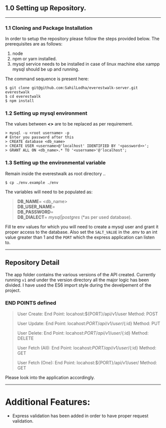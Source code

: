 ## 1.0 Setting up Repository.
<hr>

### 1.1 Cloning and Package Installation

In order to setup the repository please follow the steps provided below. The prerequisites are as follows:
1. node
2. npm or yarn installed.
3. mysql service needs to be installed in case of linux machine else xampp mysql should be up and running.

The command sequence is present here:
```shell
$ git clone git@github.com:SahilLodha/everestwalk-server.git everestwalk
$ cd everestwalk
$ npm install
```
### 1.2 Setting up mysql environment
The values between **_<>_** are to be replaced as per requirement.

```mysql
> mysql -u <root username> -p
# Enter you password after this
> CREATE database <db_name>
> CREATE USER <username>@'localhost' IDENTIFIED BY '<password>>';
> GRANT ALL ON <db_name>.* TO '<username>'@'localhost';
```

### 1.3 Setting up the environmental variable

Remain inside the everestwalk as root directory ..
```shell
$ cp ./env.example ./env
```
The variables will need to be populated as:
> **DB_NAME**= <db_name>  
> **DB_USER_NAME**= <username>  
> **DB_PASSWORD**= <password>  
> **DB_DIALECT**= _mysql|postgres_ (*as per used database).

Fill te env values for which you will need to create a mysql user and grant it proper access to the database. Also set the ```SALT_VALUE```  in the .env to an int value greater  than 1 and the ```PORT``` which the express application can listen to.

<hr />

## Repository Detail

The app folder contains the various versions of the API created. Currently running ```v1``` and under the version directory all the major logic has been divided. I have used the ES6 import style during the develpement of the project.

### END POINTS defined 
> User Create:
> End Point: locahost:${PORT}/api/v1/user
> Method: POST
> 
> User Update:
> End Point: locahost:${PORT}/api/v1/user/${:id}
> Method: PUT
>
> User Delete:
> End Point: locahost:${PORT}/api/v1/user/${:id}
> Method: DELETE
>
> User Fetch (All):
> End Point: locahost:${PORT}/api/v1/user/${:id}
> Method: GET
>
> User Fetch (One):
> End Point: locahost:${PORT}/api/v1/user/
> Method: GET

Please look into the application accordingly.

<hr />

# Additional Features:
- Express validation has been added in order to have proper request validation.